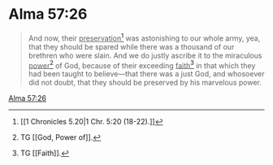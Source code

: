 # Alma 57:26

> And now, their <u>preservation</u>[^a] was astonishing to our whole army, yea, that they should be spared while there was a thousand of our brethren who were slain. And we do justly ascribe it to the miraculous <u>power</u>[^b] of God, because of their exceeding <u>faith</u>[^c] in that which they had been taught to believe—that there was a just God, and whosoever did not doubt, that they should be preserved by his marvelous power.

[Alma 57:26](https://www.churchofjesuschrist.org/study/scriptures/bofm/alma/57?lang=eng&id=p26#p26)


[^a]: [[1 Chronicles 5.20|1 Chr. 5:20 (18-22).]]
[^b]: TG [[God, Power of]].
[^c]: TG [[Faith]].
